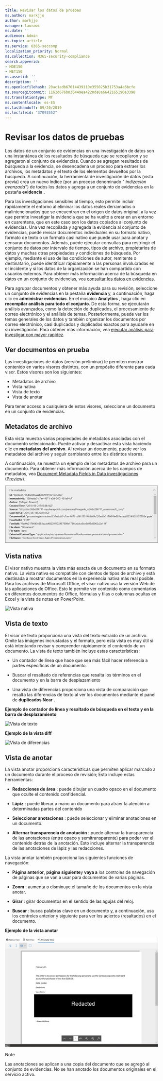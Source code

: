 ```yaml
---
title: Revisar los datos de pruebas
ms.author: markjjo
author: markjjo
manager: laurawi
ms.date: ''
audience: Admin
ms.topic: article
ms.service: O365-seccomp
localization_priority: Normal
ms.collection: M365-security-compliance
search.appverid:
- MOE150
- MET150
ms.assetid: ''
description: ''
ms.openlocfilehash: 20ac1adb67014439110e355025b31753a4a6bcfe
ms.sourcegitcommit: 1162d676b036449ea4220de8a6642165190e3398
ms.translationtype: MT
ms.contentlocale: es-ES
ms.lasthandoff: 09/20/2019
ms.locfileid: "37093552"
---
```

# <a name="review-the-data-in-evidence"></a>Revisar los datos de pruebas

Los datos de un conjunto de evidencias en una investigación de datos son una instantánea de los resultados de búsqueda que se recopilaron y se agregaron al conjunto de evidencias. Cuando se agregan resultados de búsqueda a la evidencia, se desencadena un proceso para extraer los archivos, los metadatos y el texto de los elementos devueltos por la búsqueda. A continuación, la herramienta de investigación de datos (vista previa) crea un nuevo índice (por un proceso denominado " *indización avanzada*") de todos los datos y agrega a un conjunto de evidencias en la pestaña **evidencia** . 

Para las investigaciones sensibles al tiempo, esto permite incluir rápidamente el entorno al eliminar los datos reales derramados o malintencionados que se encuentran en el origen de datos original, a la vez que permite investigar la evidencia que se ha vuelto a crear en un entorno en cuarentena, que en este caso son los datos copiados al conjunto de evidencias. Una vez recopilada y agregada la evidencia al conjunto de evidencias, puede revisar documentos individuales en su formato nativo, formato de texto o un formato casi nativo que puede usar para anotar y censurar documentos. Además, puede ejecutar consultas para restringir el conjunto de datos por intervalo de tiempo, tipos de archivo, propietarios de datos y muchas otras propiedades y condiciones de búsqueda. Por ejemplo, mediante el uso de las condiciones de autor, remitente o destinatario, puede identificar rápidamente a las personas involucradas en el incidente y si los datos de la organización se han compartido con usuarios externos. Para obtener más información acerca de la búsqueda en datos en un conjunto de evidencias, vea [consultar los datos en evidencias](evidence-query.md).

Para agrupar documentos y obtener más ayuda para su revisión, seleccione un conjunto de evidencias en la pestaña **evidencia** y, a continuación, haga clic en **administrar evidencias**. En el mosaico **Analytics** , haga clic en **recompilar análisis para todo el conjunto**. De esta forma, se ejecutarán análisis avanzados, como la detección de duplicados, el procesamiento de correo electrónico y el análisis de temas. Posteriormente, puede ver los temas generales de los datos y también organizar los documentos por correo electrónico, casi duplicados y duplicados exactos para ayudarle en su investigación. Para obtener más información, vea [ejecutar análisis para investigar con mayor rapidez](run-analytics-to-investigate-faster.md).

## <a name="view-documents-in-evidence"></a>Ver documentos en prueba

Las investigaciones de datos (versión preliminar) le permiten mostrar contenido en varios visores distintos, con un propósito diferente para cada visor. Estos visores son los siguientes:

- Metadatos de archivo
- Vista nativa
- Vista de texto
- Vista de anotar

Para tener acceso a cualquiera de estos visores, seleccione un documento en un conjunto de evidencias.

## <a name="file-metadata"></a>Metadatos de archivo

Esta vista muestra varias propiedades de metadatos asociadas con el documento seleccionado. Puede activar y desactivar esta vista haciendo clic en **metadatos del archivo**. Al revisar un documento, puede ver los metadatos del archivo y seguir cambiando entre los distintos visores.

A continuación, se muestra un ejemplo de los metadatos de archivo para un documento. Para obtener más información acerca de los campos de metadatos, vea [Document Metadata Fields in Data investigaciones (Preview)](document-metadata-fields.md).

![Panel metadatos de archivo](media/Reviewimage2.png)

## <a name="native-view"></a>Vista nativa

El visor nativo muestra la vista más exacta de un documento en su formato nativo. La vista nativa es compatible con cientos de tipos de archivo y está destinada a mostrar documentos en la experiencia nativa más real posible. Para los archivos de Microsoft Office, el visor nativo usa la versión Web de las aplicaciones de Office. Esto le permite ver contenido como comentarios en diferentes documentos de Office, fórmulas y filas o columnas ocultas en Excel y la vista de notas en PowerPoint.

![Vista nativa
](media/Reviewimage3.png)

## <a name="text-view"></a>Vista de texto

El visor de texto proporciona una vista del texto extraído de un archivo. Omite las imágenes incrustadas y el formato, pero esta vista es muy útil si está intentando revisar y comprender rápidamente el contenido de un documento. La vista de texto también incluye estas características:

  - Un contador de línea que hace que sea más fácil hacer referencia a partes específicas de un documento.

  - Buscar el resaltado de referencias que resalta los términos en el documento y en la barra de desplazamiento

  - Una vista de diferencias proporciona una vista de comparación que resalta las diferencias de texto al ver los documentos mediante el panel de **duplicados Near** .

**Ejemplo de contador de línea y resaltado de búsqueda en el texto y en la barra de desplazamiento**

![Vista de texto
](media/Reviewimage4.png)

**Ejemplo de la vista diff**

![Vista de diferencias
](media/Reviewimage5.png)

## <a name="annotate-view"></a>Vista de anotar

La vista anotar proporciona características que permiten aplicar marcado a un documento durante el proceso de revisión; Esto incluye estas herramientas:

  - **Redacciones de área** : puede dibujar un cuadro opaco en el documento que oculte el contenido confidencial.

  - **Lápiz** : puede liberar a mano un documento para atraer la atención a determinadas partes del contenido

  - **Seleccionar anotaciones** : puede seleccionar y eliminar anotaciones en un documento.

  - **Alternar transparencia de anotación** : puede alternar la transparencia de las anotaciones (entre opaco y semitransparente) para poder ver el contenido detrás de la anotación. Esto incluye alternar la transparencia de las anotaciones de lápiz y las redacciones.

La vista anotar también proporciona las siguientes funciones de navegación:

  - **Página anterior**, **página siguiente**y **vaya a** los controles de navegación de páginas que se van a usar para documentos de varias páginas.

  - **Zoom** : aumenta o disminuye el tamaño de los documentos en la vista anotar.

  - **Girar** : girar documentos en el sentido de las agujas del reloj.

  - **Buscar** : busca palabras clave en un documento y, a continuación, usa los controles anterior y siguiente para ver los aciertos (resaltados) en el documento.

**Ejemplo de la vista anotar**

![Vista de anotar](media/Reviewimage1.png)

> [!NOTE]
> Las anotaciones se aplican a una copia del documento que se agregó al conjunto de evidencias. No se han anotado los documentos originales en el servicio activo.
